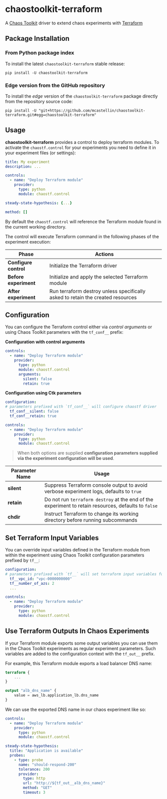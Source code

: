 # chaostoolkit-terraform

A [Chaos Toolkit](https://chaostoolkit.org/) driver to extend chaos experiments with [Terraform](https://www.terraform.io/)

## Package Installation

### From Python package index

To install the latest `chaostoolkit-terraform` stable release:

```shell
pip install -U chaostoolkit-terraform
```

### Edge version from the GitHub repository

To install the *edge* version of the `chaostoolkit-terraform` package directly from the repository source code:

```shell
pip install -U "git+https://github.com/mcastellin/chaostoolkit-terraform.git#egg=chaostoolkit-terraform"
```

## Usage

**chaostoolkit-terraform** provides a control to deploy terraform modules. To activate the `chaostf.control` for your experiments
you need to define it in your experiment files (or settings):

```yaml
title: My experiment
description: ...

controls:
  - name: "Deploy Terraform module"
    provider:
      type: python
      module: chaostf.control

steady-state-hypothesis: {...}

method: []
```

By default the `chaostf.control` will reference the Terraform module found in the current working directory.

The control will execute Terraform command in the following phases of the experiment execution:

| Phase                 | Actions |
| --------------------- | ------- |
| **Configure control** | Initialize the Terraform driver |
| **Before experiment** | Initialize and apply the selected Terraform module |
| **After experiment**  | Run terraform destroy unless specifically asked to retain the created resources |

## Configuration

You can configure the Terraform control either via *control arguments* or using Chaos Toolkit parameters with the `tf_conf__` prefix:

**Configuration with control arguments**
```yaml
controls:
  - name: "Deploy Terraform module"
    provider:
      type: python
      module: chaostf.control
      arguments:
        silent: false
        retain: true
```

**Configuration using Ctk parameters**
```yaml
configuration:
# parameters prefixed with `tf_conf__` will configure chaostf driver
  tf_conf__silent: false
  tf_conf__retain: true

controls:
  - name: "Deploy Terraform module"
    provider:
      type: python
      module: chaostf.control
```

> When both options are supplied **configuration parameters supplied via the experiment configuration will
> be used**.


| Parameter Name        | Usage |
| --------------------- | ------- |
| **silent** | Suppress Terraform console output to avoid verbose experiment logs, defaults to `true`|
| **retain** | Do not run `terraform destroy` at the end of the experiment to retain resources, defaults to `false` |
| **chdir** | Instruct Terraform to change its working directory before running subcommands |

## Set Terraform Input Variables

You can override input variables defined in the Terraform module from within the experiment using
Chaos Toolkit configuration parameters prefixed by `tf__`:

```yaml
configuration:
# parameters prefixed with `tf__` will set terraform input variables for the module
  tf__vpc_id: "vpc-0000000000"
  tf__number_of_azs: 2
  ...

controls:
  - name: "Deploy Terraform module"
    provider:
      type: python
      module: chaostf.control
```


## Use Terraform Outputs In Chaos Experiments

If your Terraform module exports some output variables you can use them in the Chaos Toolkit experiments
as regular experiment parameters. Such variables are added to the configuration context with the `tf_out__` prefix.

For example, this Terraform module exports a load balancer DNS name:

```terraform
terraform {
    ...
}

output "alb_dns_name" {
    value = aws_lb.application_lb.dns_name
}
```

We can use the exported DNS name in our chaos experiment like so:

```yaml
controls:
  - name: "Deploy Terraform module"
    provider:
      type: python
      module: chaostf.control

steady-state-hypothesis:
  title: "Application is available"
  probes:
    - type: probe
      name: "should-respond-200"
      tolerance: 200
      provider:
        type: http
        url: "http://${tf_out__alb_dns_name}"
        method: "GET"
        timeout: 3
```
